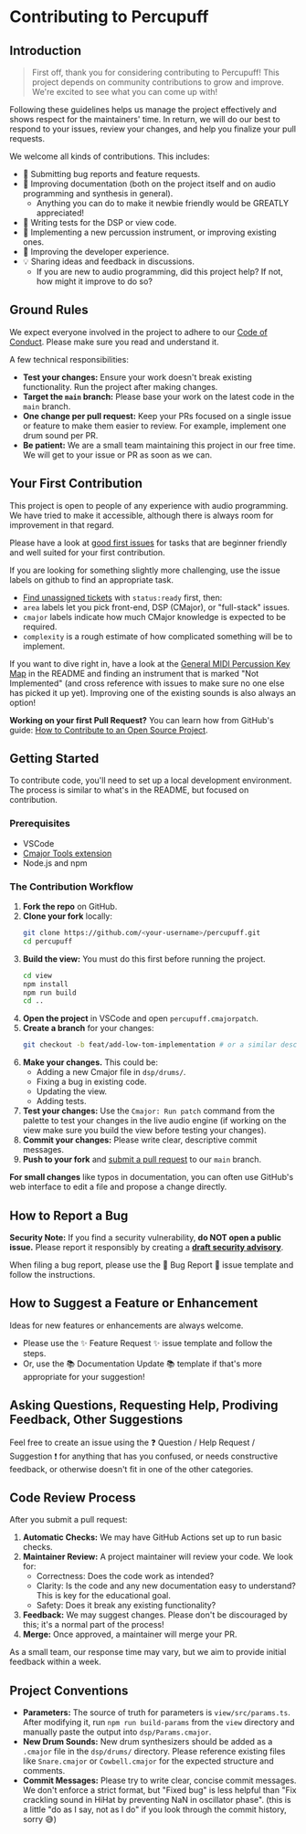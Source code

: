 # Contributing to Percupuff

## Introduction

> First off, thank you for considering contributing to Percupuff! This project depends on community contributions to grow and improve. We're excited to see what you can come up with!

Following these guidelines helps us manage the project effectively and shows respect for the maintainers' time. In return, we will do our best to respond to your issues, review your changes, and help you finalize your pull requests.

We welcome all kinds of contributions. This includes:

- 🐛 Submitting bug reports and feature requests.
- 📖 Improving documentation (both on the project itself and on audio programming and synthesis in general).
  - Anything you can do to make it newbie friendly would be GREATLY appreciated!
- 🧪 Writing tests for the DSP or view code.
- 🎨 Implementing a new percussion instrument, or improving existing ones.
- 🔧 Improving the developer experience.
- 💡 Sharing ideas and feedback in discussions.
  - If you are new to audio programming, did this project help? If not, how might it improve to do so?

## Ground Rules

We expect everyone involved in the project to adhere to our [Code of Conduct](https://github.com/lilyvanoekel/percupuff/blob/main/CODE_OF_CONDUCT.md). Please make sure you read and understand it.

A few technical responsibilities:

- **Test your changes:** Ensure your work doesn't break existing functionality. Run the project after making changes.
- **Target the `main` branch:** Please base your work on the latest code in the `main` branch.
- **One change per pull request:** Keep your PRs focused on a single issue or feature to make them easier to review. For example, implement one drum sound per PR.
- **Be patient:** We are a small team maintaining this project in our free time. We will get to your issue or PR as soon as we can.

## Your First Contribution

This project is open to people of any experience with audio programming. We have tried to make it accessible, although there is always room for improvement in that regard.

Please have a look at [good first issues](https://github.com/lilyvanoekel/percupuff/issues?q=is%3Aissue%20state%3Aopen%20no%3Aassignee%20label%3A%22good%20first%20issue%22%20label%3Astatus%3Aready) for tasks that are beginner friendly and well suited for your first contribution.

If you are looking for something slightly more challenging, use the issue labels on github to find an appropriate task.

- [Find unassigned tickets](https://github.com/lilyvanoekel/percupuff/issues?q=is%3Aissue%20state%3Aopen%20no%3Aassignee%20label%3Astatus%3Aready) with `status:ready` first, then:
- `area` labels let you pick front-end, DSP (CMajor), or "full-stack" issues.
- `cmajor` labels indicate how much CMajor knowledge is expected to be required.
- `complexity` is a rough estimate of how complicated something will be to implement.

If you want to dive right in, have a look at the [General MIDI Percussion Key Map](https://github.com/lilyvanoekel/percupuff#general-midi-percussion-key-map) in the README and finding an instrument that is marked "Not Implemented" (and cross reference with issues to make sure no one else has picked it up yet). Improving one of the existing sounds is also always an option!

**Working on your first Pull Request?** You can learn how from GitHub's guide: [How to Contribute to an Open Source Project](https://opensource.guide/how-to-contribute/).

## Getting Started

To contribute code, you'll need to set up a local development environment. The process is similar to what's in the README, but focused on contribution.

### Prerequisites

- VSCode
- [Cmajor Tools extension](https://marketplace.visualstudio.com/items?itemName=CmajorSoftware.cmajor-tools)
- Node.js and npm

### The Contribution Workflow

1.  **Fork the repo** on GitHub.
2.  **Clone your fork** locally:
    ```bash
    git clone https://github.com/<your-username>/percupuff.git
    cd percupuff
    ```
3.  **Build the view:** You must do this first before running the project.
    ```bash
    cd view
    npm install
    npm run build
    cd ..
    ```
4.  **Open the project** in VSCode and open `percupuff.cmajorpatch`.
5.  **Create a branch** for your changes:
    ```bash
    git checkout -b feat/add-low-tom-implementation # or a similar descriptive name
    ```
6.  **Make your changes.** This could be:
    - Adding a new Cmajor file in `dsp/drums/`.
    - Fixing a bug in existing code.
    - Updating the view.
    - Adding tests.
7.  **Test your changes:** Use the `Cmajor: Run patch` command from the palette to test your changes in the live audio engine (if working on the view make sure you build the view before testing your changes).
8.  **Commit your changes:** Please write clear, descriptive commit messages.
9.  **Push to your fork** and [submit a pull request](https://github.com/lilyvanoekel/percupuff/compare) to our `main` branch.

**For small changes** like typos in documentation, you can often use GitHub's web interface to edit a file and propose a change directly.

## How to Report a Bug

**Security Note:** If you find a security vulnerability, **do NOT open a public issue.** Please report it responsibly by creating a **[draft security advisory](https://github.com/lilyvanoekel/percupuff/security/advisories/new)**.

When filing a bug report, please use the 🐞 Bug Report 🐛 issue template and follow the instructions.

## How to Suggest a Feature or Enhancement

Ideas for new features or enhancements are always welcome.

- Please use the ✨ Feature Request ✨ issue template and follow the steps.
- Or, use the 📚 Documentation Update 📚 template if that's more appropriate for your suggestion!

## Asking Questions, Requesting Help, Prodiving Feedback, Other Suggestions

Feel free to create an issue using the ❓ Question / Help Request / Suggestion ❗ for anything that has you confused, or needs constructive feedback, or otherwise doesn't fit in one of the other categories.

## Code Review Process

After you submit a pull request:

1.  **Automatic Checks:** We may have GitHub Actions set up to run basic checks.
2.  **Maintainer Review:** A project maintainer will review your code. We look for:
    - Correctness: Does the code work as intended?
    - Clarity: Is the code and any new documentation easy to understand? This is key for the educational goal.
    - Safety: Does it break any existing functionality?
3.  **Feedback:** We may suggest changes. Please don't be discouraged by this; it's a normal part of the process!
4.  **Merge:** Once approved, a maintainer will merge your PR.

As a small team, our response time may vary, but we aim to provide initial feedback within a week.

## Project Conventions

- **Parameters:** The source of truth for parameters is `view/src/params.ts`. After modifying it, run `npm run build-params` from the `view` directory and manually paste the output into `dsp/Params.cmajor`.
- **New Drum Sounds:** New drum synthesizers should be added as a `.cmajor` file in the `dsp/drums/` directory. Please reference existing files like `Snare.cmajor` or `Cowbell.cmajor` for the expected structure and comments.
- **Commit Messages:** Please try to write clear, concise commit messages. We don't enforce a strict format, but "Fixed bug" is less helpful than "Fix crackling sound in HiHat by preventing NaN in oscillator phase". (this is a little "do as I say, not as I do" if you look through the commit history, sorry 😅)

